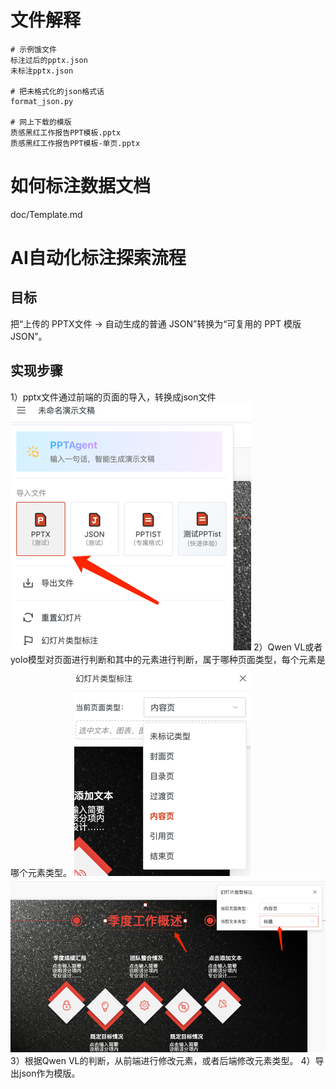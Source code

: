 # 文件解释
```
# 示例饿文件
标注过后的pptx.json
未标注pptx.json

# 把未格式化的json格式话
format_json.py

# 网上下载的模版
质感黑红工作报告PPT模板.pptx
质感黑红工作报告PPT模板-单页.pptx
```

# 如何标注数据文档
doc/Template.md

# AI自动化标注探索流程
## 目标
把“上传的 PPTX文件 → 自动生成的普通 JSON”转换为“可复用的 PPT 模版 JSON”。

## 实现步骤
1）pptx文件通过前端的页面的导入，转换成json文件
![导入pptx.png](%E5%AF%BC%E5%85%A5pptx.png)
2）Qwen VL或者yolo模型对页面进行判断和其中的元素进行判断，属于哪种页面类型，每个元素是哪个元素类型。
![页面类型.png](页面类型.png)
![标注元素.png](%E6%A0%87%E6%B3%A8%E5%85%83%E7%B4%A0.png)
3）根据Qwen VL的判断，从前端进行修改元素，或者后端修改元素类型。
4）导出json作为模版。
